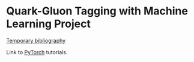 # Quark-Gluon Tagging with Machine Learning Project

[Temporary bibliography](https://docs.google.com/document/d/1T0P84bvZvcEdx9cvs6z_uXsKWNDNlzjyWbvqWfU1s5I/edit)

Link to [PyTorch](https://pytorch.org/tutorials/) tutorials. 

